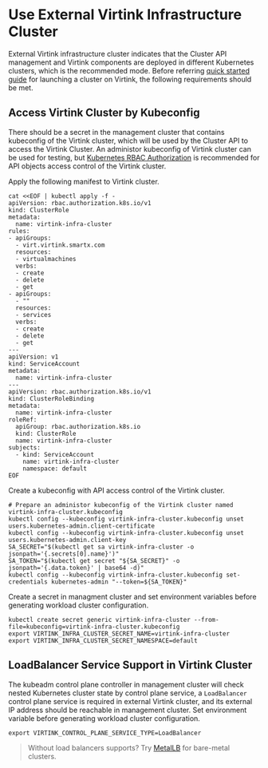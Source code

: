 # Use External Virtink Infrastructure Cluster

External Virtink infrastructure cluster indicates that the Cluster API management and Virtink components are deployed in different Kubernetes clusters, which is the recommended mode. Before referring [quick started guide](https://cluster-api.sigs.k8s.io/user/quick-start.html) for launching a cluster on Virtink, the following requirements should be met.

## Access Virtink Cluster by Kubeconfig

There should be a secret in the management cluster that contains kubeconfig of the Virtink cluster, which will be used by the Cluster API to access the Virtink Cluster. An administor kubeconfig of Virtink cluster can be used for testing, but [Kubernetes RBAC Authorization](https://kubernetes.io/docs/reference/access-authn-authz/rbac/) is recommended for API objects access control of the Virtink cluster.

Apply the following manifest to Virtink cluster.

```shell
cat <<EOF | kubectl apply -f -
apiVersion: rbac.authorization.k8s.io/v1
kind: ClusterRole
metadata:
  name: virtink-infra-cluster
rules:
- apiGroups:
  - virt.virtink.smartx.com
  resources:
  - virtualmachines
  verbs:
  - create
  - delete
  - get
- apiGroups:
  - ""
  resources:
  - services
  verbs:
  - create
  - delete
  - get
---
apiVersion: v1
kind: ServiceAccount
metadata:
  name: virtink-infra-cluster
---
apiVersion: rbac.authorization.k8s.io/v1
kind: ClusterRoleBinding
metadata:
  name: virtink-infra-cluster
roleRef:
  apiGroup: rbac.authorization.k8s.io
  kind: ClusterRole
  name: virtink-infra-cluster
subjects:
  - kind: ServiceAccount
    name: virtink-infra-cluster
    namespace: default
EOF
```

Create a kubeconfig with API access control of the Virtink cluster.

```shell
# Prepare an administor kubeconfig of the Virtink cluster named virtink-infra-cluster.kubeconfig
kubectl config --kubeconfig virtink-infra-cluster.kubeconfig unset users.kubernetes-admin.client-certificate
kubectl config --kubeconfig virtink-infra-cluster.kubeconfig unset users.kubernetes-admin.client-key
SA_SECRET="$(kubectl get sa virtink-infra-cluster -o jsonpath='{.secrets[0].name}')"
SA_TOKEN="$(kubectl get secret "${SA_SECRET}" -o jsonpath='{.data.token}' | base64 -d)"
kubectl config --kubeconfig virtink-infra-cluster.kubeconfig set-credentials kubernetes-admin "--token=${SA_TOKEN}"
```

Create a secret in managment cluster and set environment variables before generating workload cluster configuration.

```shell
kubectl create secret generic virtink-infra-cluster --from-file=kubeconfig=virtink-infra-cluster.kubeconfig
export VIRTINK_INFRA_CLUSTER_SECRET_NAME=virtink-infra-cluster
export VIRTINK_INFRA_CLUSTER_SECRET_NAMESPACE=default
```

## LoadBalancer Service Support in Virtink Cluster

The kubeadm control plane controller in management cluster will check nested Kubernetes cluster state by control plane service, a `LoadBalancer` control plane service is required in external Virtink cluster, and its external IP address should be reachable in management cluster. Set environment variable before generating workload cluster configuration.

```shell
export VIRTINK_CONTROL_PLANE_SERVICE_TYPE=LoadBalancer
```

> Without load balancers supports? Try [MetalLB](https://metallb.universe.tf/) for bare-metal clusters.
